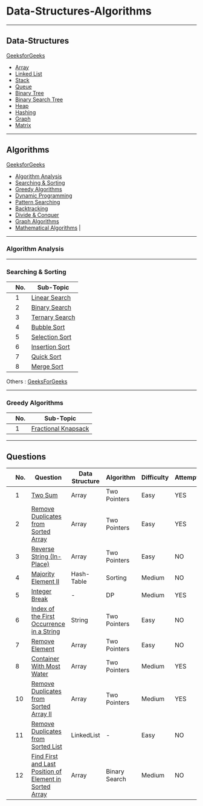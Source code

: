 # Data-Structures-Algorithms

***

## Data-Structures
[GeeksforGeeks](https://www.geeksforgeeks.org/data-structures/)

- [Array](#array)
- [Linked List](#linked-list)
- [Stack](#stack)
- [Queue](#queue)
- [Binary Tree](#binary-tree)
- [Binary Search Tree](#binary-search-tree)
- [Heap](#heap)
- [Hashing](#hashing)
- [Graph](#graph)
- [Matrix](#matrix)


***

## Algorithms
[GeeksforGeeks](https://www.geeksforgeeks.org/fundamentals-of-algorithms/)  

- [Algorithm Analysis](#algorithm-analysis)  
- [Searching & Sorting](#searching--sorting)   
- [Greedy Algorithms](#greedy-algorithms)  
- [Dynamic Programming](#dynamic-programming)   
- [Pattern Searching](#pattern-searching)   
- [Backtracking](#backtracking) 
- [Divide & Conquer](#divide--conquer) 
- [Graph Algorithms](#graph-algorithms)  
- [Mathematical Algorithms](#mathematical-algorithms) |

---

### Algorithm Analysis

---

### Searching & Sorting
| | No. | Sub-Topic |
|-|----|-----|
| | 1 | [Linear Search](https://www.geeksforgeeks.org/linear-search/)
| | 2 | [Binary Search](https://www.geeksforgeeks.org/binary-search/)
| | 3 | [Ternary Search](https://www.geeksforgeeks.org/ternary-search/)
| | 4 | [Bubble Sort](http://www.geeksforgeeks.org/bubble-sort/)
| | 5 | [Selection Sort](http://www.geeksforgeeks.org/selection-sort/)
| | 6 | [Insertion Sort](http://www.geeksforgeeks.org/insertion-sort/)
| | 7 | [Quick Sort](http://www.geeksforgeeks.org/quick-sort/)
| | 8 | [Merge Sort](http://www.geeksforgeeks.org/merge-sort/)

Others : [GeeksForGeeks](https://www.geeksforgeeks.org/sorting-algorithms/)

---
### Greedy Algorithms
| | No. | Sub-Topic | 
|-|----|-----|
| | 1 | [Fractional Knapsack](https://www.geeksforgeeks.org/fractional-knapsack-problem/)

***

## Questions 

| | No. | Question | Data Structure| Algorithm | Difficulty | Attempt | Date |
|-|-----|-----------------|-------|-----------|-----|------|-------|
| |  1  | [Two Sum](https://leetcode.com/submissions/detail/1067128275/) | Array | Two Pointers | Easy | YES | 2023-10-04 |
| |  2  | [Remove Duplicates from Sorted Array](https://leetcode.com/problems/remove-duplicates-from-sorted-array/submissions/) | Array | Two Pointers | Easy | YES | 2023-10-4 |
| |  3  | [Reverse String (In-Place)](https://leetcode.com/problems/reverse-string/submissions/) | Array | Two Pointers | Easy | NO | 2023-10-4 |
| |  4  | [Majority Element II](https://leetcode.com/problems/majority-element-ii/description/?envType=daily-question&envId=2023-10-05) | Hash-Table | Sorting | Medium | NO | 2023-10-06 |
| |  5  | [Integer Break](https://leetcode.com/problems/integer-break/description/?envType=daily-question&envId=2023-10-06) | - | DP | Medium | YES | 2023-10-07 |
| |  6  | [Index of the First Occurrence in a String](https://leetcode.com/problems/find-the-index-of-the-first-occurrence-in-a-string/description/) | String | Two Pointers | Easy | NO | 2023-10-07 |
| |  7  | [Remove Element](https://leetcode.com/problems/remove-element/description/) | Array | Two Pointers | Easy | NO | 2023-10-07 |
| |  8  | [Container With Most Water](https://leetcode.com/problems/container-with-most-water/description/) | Array | Two Pointers | Medium | YES | 2023-10-08 | 
| | 10  | [Remove Duplicates from Sorted Array II](https://leetcode.com/problems/remove-duplicates-from-sorted-array-ii/description/) | Array | Two Pointers | Medium | YES | 2023-10-08 | 
| | 11  | [Remove Duplicates from Sorted List](https://leetcode.com/problems/remove-duplicates-from-sorted-list/description/) | LinkedList | - | Easy | NO | 2023-10-09 |
| | 12  | [Find First and Last Position of Element in Sorted Array](https://leetcode.com/problems/find-first-and-last-position-of-element-in-sorted-array/description/) | Array | Binary Search | Medium | NO | 2023-10-09 |
